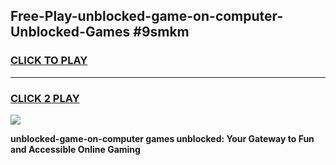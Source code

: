 
## Free-Play-unblocked-game-on-computer-Unblocked-Games #9smkm
<h3>
<a href="https://news.freeplayer.one?title=unblocked-game-on-computer&ref=8M">CLICK TO PLAY</a></h3>
<hr>

<h3>
<a href="https://news.freeplayer.one?title=unblocked-game-on-computer&ref=8M">CLICK 2 PLAY</a>
  
</h3>

<a href="https://news.freeplayer.one?title=unblocked-game-on-computer&ref=8M"><img src="https://clearcache.store/games.png"></a>


**unblocked-game-on-computer games unblocked: Your Gateway to Fun and Accessible Online Gaming**
